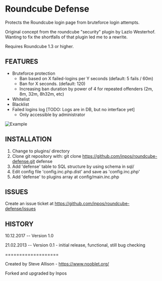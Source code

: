 Roundcube Defense
===================
Protects the Roundcube login page from bruteforce login attempts.

Original concept from the roundcube "security" plugin by Lazlo Westerhof.
Wanting to fix the shortfalls of that plugin led me to a rewrite.

Requires Roundcube 1.3 or higher.

FEATURES
-------------------
- Bruteforce protection
    - Ban based on X failed-logins per Y seconds (default: 5 fails / 60m)
    - Ban for X seconds. (default: 120)
    - Increasing ban duration by power of 4 for repeated offenders (2m, 8m, 32m, 8h32m, etc)
- Whitelist
- Blacklist
- Failed logins log [TODO: Logs are in DB, but no interface yet]
    - Only accessible by administrator

![Example](http://i.imgur.com/caJQC3I.png)
    
INSTALLATION
--------------------
1. Change to plugins/ directory
2. Clone git repository with: git clone https://github.com/inpos/roundcube-defense.git defense
3. Add 'defense' table to SQL structure by using schema in sql/
4. Edit config file 'config.inc.php.dist' and save as 'config.inc.php'
4. Add 'defense' to plugins array at config/main.inc.php

ISSUES
--------------------
Create an issue ticket at https://github.com/inpos/roundcube-defense/issues

HISTORY
--------------------
10.12.2017 -- Version 1.0

21.02.2013 -- Version 0.1
    - initial release, functional, still bug checking

===================

Created by Steve Allison - https://www.nooblet.org/

Forked and upgraded by Inpos